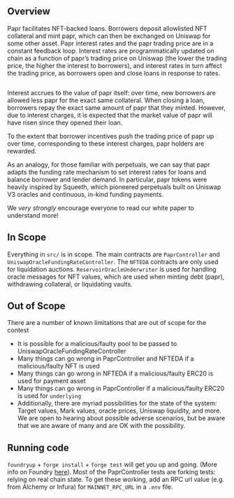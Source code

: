 ## Overview

Papr facilitates NFT-backed loans. Borrowers deposit allowlisted NFT collateral and mint papr, which can then be exchanged on Uniswap for some other asset. Papr interest rates and the papr trading price are in a constant feedback loop. Interest rates are programmatically updated on chain as a function of papr’s trading price on Uniswap (the lower the trading price, the higher the interest to borrowers), and interest rates in turn affect the trading price, as borrowers open and close loans in response to rates.

<image>

Interest accrues to the value of papr itself: over time, new borrowers are allowed less papr for the exact same collateral. When closing a loan, borrowers repay the exact same amount of papr that they minted. However, due to interest charges, it is expected that the market value of papr will have risen since they opened their loan.

To the extent that borrower incentives push the trading price of papr up over time, corresponding to these interest charges, papr holders are rewarded.

As an analogy, for those familiar with perpetuals, we can say that papr adapts the funding rate mechanism to set interest rates for loans and balance borrower and lender demand. In particular, papr tokens were heavily inspired by Squeeth, which pioneered perpetuals built on Uniswap V3 oracles and continuous, in-kind funding payments.

We *very strongly* encourage everyone to read our white paper to understand more!

## In Scope
Everything in `src/` is in scope. The main contracts are `PaprController` and `UniswapOracleFundingRateController`. The `NFTEDA` contracts are only used for liquidation auctions. `ReservoirOracleUnderwriter` is used for handling oracle messages for NFT values, which are used when minting debt (papr), withdrawing collateral, or liquidating vaults. 

## Out of Scope
There are a number of known limitations that are out of scope for the contest 
- It is possible for a malicious/faulty pool to be passed to UniswapOracleFundingRateController
- Many things can go wrong in PaprController and NFTEDA if a malicious/faulty NFT is used
- Many things can go wrong in NFTEDA if a malicious/faulty ERC20 is used for payment asset
- Many things can go wrong in PaprController if a malicious/faulty ERC20 is used for `underlying`
- Additionally, there are myriad possibilities for the state of the system: Target values, Mark values, oracle prices, Uniswap liquidity, and more. We are open to hearing about possible adverse scenarios, but be aware that we are aware of many and are OK with the possibility. 


## Running code 
`foundryup` + `forge install` + `forge test` will get you up and going. (More info on Foundry [here](https://github.com/foundry-rs/foundry)). Most of the PaprController tests are forking tests: relying on real chain state. To get these working, add an RPC url value (e.g. from Alchemy or Infura) for `MAINNET_RPC_URL` in a `.env` file. 